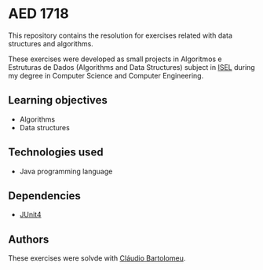 # AED 1718

This repository contains the resolution for exercises related with data structures and algorithms.

These exercises were developed as small projects in Algoritmos e Estruturas de Dados (Algorithms and Data Structures) subject in [ISEL](https://www.isel.pt) during my degree in Computer Science and Computer Engineering.

## Learning objectives

* Algorithms
* Data structures

## Technologies used

* Java programming language

## Dependencies

* [JUnit4](https://junit.org/junit4)

## Authors

These exercises were solvde with [Cláudio Bartolomeu](https://github.com/cbartolomeu).